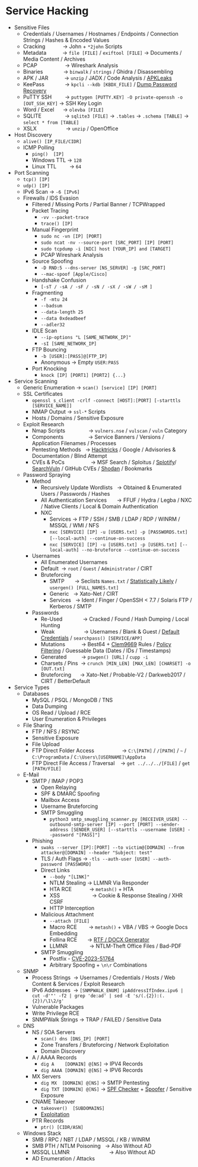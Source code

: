 # Service Hacking
*   Sensitive Files
    *   Credentials / Usernames / Hostnames / Endpoints / Connection Strings / Hashes & Encoded Values
    *   Cracking            → John + `*2john` Scripts
    *   Metadata           → `file [FILE]` / `exiftool [FILE]` → Documents / Media Content / Archives
    *   PCAP                   → Wireshark Analysis
    *   Binaries              → `binwalk` / `strings` / Ghidra / Disassembling
    *   APK / JAR           → `unzip` / JADX / Code Analysis / [APKLeaks](https://github.com/dwisiswant0/apkleaks)
    *   KeePass              → `kpcli --kdb [KBDX_FILE]` / [Dump Password Recovery](https://0xdf.gitlab.io/2024/02/10/htb-keeper.html#)
    *   PuTTY SSH         → `puttygen [PUTTY.KEY] -O private-openssh -o [OUT_SSH_KEY]` → SSH Key Login
    *   Word / Excel      → `olevba [FILE]`
    *   SQLITE                → `sqlite3 [FILE]` → `.tables` → `.schema [TABLE]` → `select * from [TABLE]`
    *   XSLX                    → `unzip` / OpenOffice
*   Host Discovery
    *   `alive() [IP_FILE/CIDR]`
    *   ICMP Polling
        *   `ping()  [IP]`
        *   Windows TTL → `128`
        *   Linux TTL         → `64`
*   Port Scanning
    *   `tcp() [IP]`
    *   `udp() [IP]`
    *   IPv6 Scan → `-6 [IPv6]`
    *   Firewalls / IDS Evasion
        *   Filtered / Missing Ports / Partial Banner / TCPWrapped
        *   Packet Tracing
            *   `-vv --packet-trace` 
            *   `trace() [IP]`
        *   Manual Fingerprint
            *   `sudo nc -vn [IP] [PORT]`
            *   `sudo ncat -nv --source-port [SRC_PORT] [IP] [PORT]`
            *   `sudo tcpdump -i [NIC] host [YOUR_IP] and [TARGET]`
            *   PCAP Wireshark Analysis
        *   Source Spoofing
            *   `-D RND:5 --dns-server [NS_SERVER] -g [SRC_PORT]`
            *   `--mac-spoof [Apple/Cisco]`
        *   Handshake Confusion
            *   `[-sT / -sA / -sF / -sN / -sX / -sW / -sM ]`
        *   Fragmenting
            *   `-f -mtu 24`
            *   `--badsum` 
            *   `--data-length 25`
            *   `--data 0xdeadbeef`
            *   `--adler32`
        *   IDLE Scan
            *   `--ip-options "L [SAME_NETWORK_IP]"`
            *   `-sI [SAME_NETWORK_IP]`
        *   FTP Bouncing
            *   `-b [USER]:[PASS]@[FTP_IP]`
            *   Anonymous → Empty `USER:PASS`
        *   Port Knocking
            *   `knock [IP] [PORT1] [PORT2] {...}`
*   Service Scanning
    *   Generic Enumeration → `scan() [service] [IP] [PORT]`
    *   SSL Certificates
        *   `openssl s_client -crlf -connect [HOST]:[PORT] [-starttls [SERVICE_NAME]]`
        *   NMAP Output → `ssl-*` Scripts
        *   Hosts / Domains / Sensitive Exposure
    *   Exploit Research
        *   Nmap Scripts                → `vulners.nse` / `vulscan` / `vuln` Category
        *   Components                 → Service Banners / Versions / Application Filenames / Processes
        *   Pentesting Methods   → [Hacktricks](https://book.hacktricks.xyz/network-services-pentesting/pentesting-web) / Google / Advisories & Documentation / Blind Attempt
        *   CVEs & PoCs                  → MSF Search / Sploitus / [Splotify](https://sploitify.haxx.it/#)/ [SearchVuln](https://search-vulns.com/) / GitHub CVEs / [Shodan](https://exploits.shodan.io/welcome) / Bookmarks
    *   Password Spraying
        *   Method
            *   Recursively Update Wordlists   → Obtained & Enumerated Users / Passwords / Hashes
            *   All Authentication Services       → FFUF / Hydra / Legba / NXC / Native Clients / Local & Domain Authentication
            *   NXC 
                *   Services → FTP / SSH / SMB / LDAP / RDP / WINRM / MSSQL / WMI / NFS
                *   `nxc [SERVICE] [IP] -u [USERS.txt] -p [PASSWORDS.txt] [--local-auth] --continue-on-success`                        
                *   `nxc [SERVICE] [IP] -u [USERS.txt] -p [USERS.txt] [--local-auth] --no-bruteforce --continue-on-success`
        *   Usernames
            *   All Enumerated Usernames
            *   Default  → `root` / `Guest` / `Administrator` / CIRT
            *   Bruteforcing
                *   SMTP       → Seclists `Names.txt` / [Statistically Likely](https://github.com/insidetrust/statistically-likely-usernames) / `usergen() [FULL_NAMES.txt]`
                *   Generic   → Xato-Net / CIRT
                *   Services   → Ident / Finger / OpenSSH < 7.7 / Solaris FTP / Kerberos / SMTP
        *   Passwords
            *   Re-Used              → Cracked / Found / Hash Dumping / Local Hunting
            *   Weak                    → Usernames / Blank & Guest / [Default Credentials](https://book.hacktricks.xyz/generic-methodologies-and-resources/brute-force#default-credentials) / `searchpass() [SERVICE/APP]`
            *   Mutations           → Best64 + [Clem9669](https://github.com/clem9669/hashcat-rule) Rules / [Policy Filtering](https://academy.hackthebox.com/module/57/section/506) / Guessable Data (Dates / IDs / Timestamps)
            *   Generated          → `pswgen() [URL]` / `cupp -i`
            *   Charsets / Pins  → `crunch [MIN_LEN] [MAX_LEN] [CHARSET] -o [OUT.txt]`
            *   Bruteforcing      → Xato-Net / Probable-V2 / Darkweb2017 / CIRT / BetterDefault
*   Service Types
    *   Databases
        *   MySQL / PSQL / MongoDB / TNS
        *   Data Dumping
        *   OS Read / Upload / RCE
        *   User Enumeration & Privileges
    *   File Sharing
        *   FTP / NFS / RSYNC
        *   Sensitive Exposure
        *   File Upload
        *   FTP Direct Folder Access                   → `C:\[PATH]` / `/[PATH]` / `~` / `C:\ProgramData` / `C:\Users\[USERNAME]\AppData` 
        *   FTP Direct File Access / Traversal    → `get ../../../[FILE]` / `get [PATH/FILE]`
    *   E-Mail
        *   SMTP / IMAP / POP3
            *   Open Relaying 
            *   SPF & DMARC Spoofing
            *   Mailbox Access
            *   Username Bruteforcing
            *   SMTP Smuggling
                *   `python3 smtp_smuggling_scanner.py [RECEIVER_USER] --outbound-smtp-server [IP] --port [PORT] --sender-address [SENDER_USER] [--starttls --username [USER] --password "[PASS]"]`
        *   Phishing
            *   `swaks --server [IP]:[PORT] --to victim@[DOMAIN] --from attacker@[DOMAIN] --header "Subject: test"`
            *   TLS / Auth Flags → `-tls --auth-user [USER] --auth-password [PASSWORD]`
            *   Direct Links
                *   `--body "[LINK]"`
                *   NTLM Stealing → LLMNR Via Responder
                *   HTA RCE            → `metash()` + HTA
                *   XSS                      → Cookie & Response Stealing / XHR CSRF
                *   HTTP Interception
            *   Malicious Attachment
                *   `--attach [FILE]`
                *   Macro RCE        → `metash()` + VBA / VBS → Google Docs Embedding
                *   Follina RCE       → [RTF / DOCX Generator](https://github.com/maxgestic/Follina-Generator)
                *   LLMNR               → NTLM-Theft Office Files / Bad-PDF
            *   SMTP Smuggling
                *   Postfix - [CVE-2023-51764](https://nvd.nist.gov/vuln/detail/cve-2023-51764)
                *   Arbitrary Spoofing + `\n\r` Combinations
    *   SNMP
        *   Process Strings  → Usernames / Credentials / Hosts / Web Content & Services / Exploit Research
        *   IPv6 Addresses  → `[SNMPWALK_ENUM] ipAddressIfIndex.ipv6 | cut -d'"' -f2 | grep 'de:ad' | sed -E 's/(.{2}):(.{2})/\1\2/g'`
        *   Vulnerable Packages
        *   Write Privilege RCE
        *   SNMPWalk Strings → TRAP / FAILED / Sensitive Data
    *   DNS
        *   NS / SOA Servers
            *   `scan() dns [DNS_IP] [PORT]`
            *   Zone Transfers / Bruteforcing / Network Exploitation
            *   Domain Discovery
        *   A / AAAA Records
            *   `dig A    [DOMAIN] @[NS]` → IPV4 Records
            *   `dig AAAA [DOMAIN] @[NS]` → IPV6 Records
        *   MX Servers
            *   `dig MX  [DOMAIN] @[NS]` → SMTP Pentesting
            *   `dig TXT [DOMAIN] @[NS]` → [SPF Checker](https://caniphish.com/free-phishing-tools/email-spoofing-test) + [Spoofer](https://emkei.cz/) / Sensitive Exposure
        *   CNAME Takeover
            *   `takeover()  [SUBDOMAINS]`
            *   [Exploitation](https://github.com/EdOverflow/can-i-take-over-xyz) 
        *   PTR Records
            *   `ptr() [CIDR/ASN]`
    *   Windows Stack
        *   SMB / RPC / NBT / LDAP / MSSQL / KB / WINRM
        *   SMB PTH / NTLM Poisoning   → Also Without AD
        *   MSSQL LLMNR                           → Also Without AD
        *   AD Enumeration / Attacks